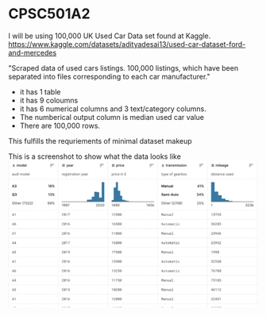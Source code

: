 # CPSC501A2

I will be using 100,000 UK Used Car Data set found at Kaggle.
https://www.kaggle.com/datasets/adityadesai13/used-car-dataset-ford-and-mercedes

"Scraped data of used cars listings. 100,000 listings, which have been separated into files corresponding to each car manufacturer."

- it has 1 table
- it has 9 coloumns
- it has 6 numerical columns and 3 text/category columns.
- The numberical output column is median used car value
- There are 100,000 rows.

This fulfills the requriements of minimal dataset makeup

This is a screenshot to show what the data looks like
![Alt text](/data_screenshot.png?raw=true)



